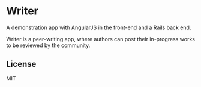 # Writer

A demonstration app with AngularJS in the front-end and a Rails back end.

Writer is a peer-writing app, where authors can post their in-progress works to be reviewed by the community.

## License

MIT
